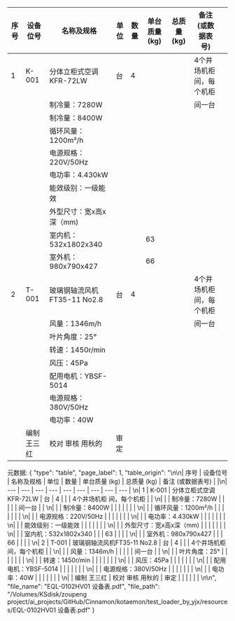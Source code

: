 

|  序号 | 设备位号 | 名称及规格 | 单位 | 数量 | 单台质量 (kg) | 总质量 (kg) | 备注 (或数据表号) |  |
| --- | --- | --- | --- | --- | --- | --- | --- | --- | 
| 1 | K-001 | 分体立柜式空调KFR-72LW | 台 | 4 |  |  | 4个井场机柜 间，每个机柜 |  | 
|  |  | 制冷量：7280W |  |  |  |  | 间一台 |  | 
|  |  | 制冷量：8400W |  |  |  |  |  |  | 
|  |  | 循环风量：1200m²/h |  |  |  |  |  |  | 
|  |  | 电源规格：220V/50Hz |  |  |  |  |  |  | 
|  |  | 电功率：4.430kW |  |  |  |  |  |  | 
|  |  | 能效级别：一级能效 |  |  |  |  |  |  | 
|  |  | 外型尺寸：宽x高x深（mm) |  |  |  |  |  |  | 
|  |  | 室内机：532x1802x340 |  |  | 63 |  |  |  | 
|  |  | 室外机：980x790x427 |  |  | 66 |  |  |  | 
| 2 | T-001 | 玻璃钢轴流风机FT35-11 No2.8 | 台 | 4 |  |  | 4个井场机柜 间，每个机柜 |  | 
|  |  | 风量：1346m/h |  |  |  |  | 间一台 |  | 
|  |  | 叶片角度：25° |  |  |  |  |  |  | 
|  |  | 转速：1450r/min |  |  |  |  |  |  | 
|  |  | 风压：45Pa |  |  |  |  |  |  | 
|  |  | 配用电机：YBSF-5014 |  |  |  |  |  |  | 
|  |  | 电源规格：380V/50Hz |  |  |  |  |  |  | 
|  |  | 电功率：40W |  |  |  |  |  |  | 
|  | 编制 王三红 | 校对 审核 用秋的 | 审定 |  |  |  |  |  | 



元数据:
{
  "type": "table",
  "page_label": 1,
  "table_origin": "\n\n|  序号 | 设备位号 | 名称及规格 | 单位 | 数量 | 单台质量 (kg) | 总质量 (kg) | 备注 (或数据表号) |  |\n| --- | --- | --- | --- | --- | --- | --- | --- | --- | \n| 1 | K-001 | 分体立柜式空调KFR-72LW | 台 | 4 |  |  | 4个井场机柜 间，每个机柜 |  | \n|  |  | 制冷量：7280W |  |  |  |  | 间一台 |  | \n|  |  | 制冷量：8400W |  |  |  |  |  |  | \n|  |  | 循环风量：1200m²/h |  |  |  |  |  |  | \n|  |  | 电源规格：220V/50Hz |  |  |  |  |  |  | \n|  |  | 电功率：4.430kW |  |  |  |  |  |  | \n|  |  | 能效级别：一级能效 |  |  |  |  |  |  | \n|  |  | 外型尺寸：宽x高x深（mm) |  |  |  |  |  |  | \n|  |  | 室内机：532x1802x340 |  |  | 63 |  |  |  | \n|  |  | 室外机：980x790x427 |  |  | 66 |  |  |  | \n| 2 | T-001 | 玻璃钢轴流风机FT35-11 No2.8 | 台 | 4 |  |  | 4个井场机柜 间，每个机柜 |  | \n|  |  | 风量：1346m/h |  |  |  |  | 间一台 |  | \n|  |  | 叶片角度：25° |  |  |  |  |  |  | \n|  |  | 转速：1450r/min |  |  |  |  |  |  | \n|  |  | 风压：45Pa |  |  |  |  |  |  | \n|  |  | 配用电机：YBSF-5014 |  |  |  |  |  |  | \n|  |  | 电源规格：380V/50Hz |  |  |  |  |  |  | \n|  |  | 电功率：40W |  |  |  |  |  |  | \n|  | 编制 王三红 | 校对 审核 用秋的 | 审定 |  |  |  |  |  | \n\n",
  "file_name": "EQL-0102HV01 设备表.pdf",
  "file_path": "/Volumes/KSdisk/zoupeng project/ai_projects/GitHub/Cinnamon/kotaemon/test_loader_by_yjx/resources/EQL-0102HV01 设备表.pdf"
}
